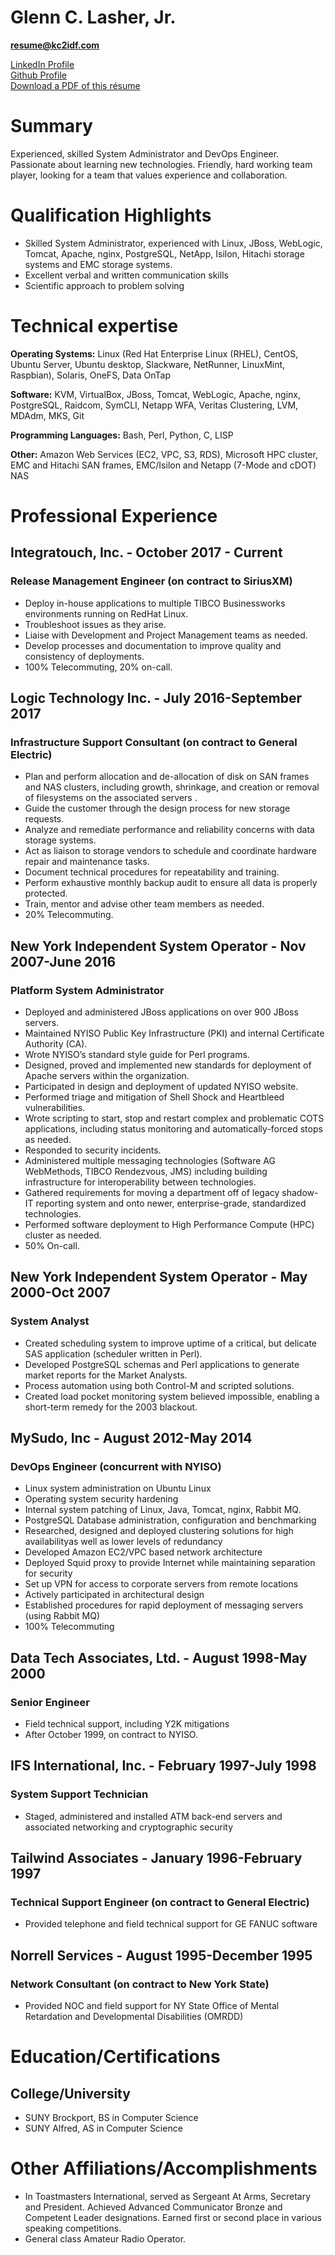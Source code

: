 # Glenn C. Lasher, Jr.

**resume@kc2idf.com**  

[LinkedIn Profile](https://www.linkedin.com/in/glennlasher)  
[Github Profile](https://github.com/GlennLasher)  
[Download a PDF of this r&eacute;sume](resume.pdf)

# Summary

Experienced, skilled System Administrator and DevOps Engineer.  Passionate about learning new technologies. Friendly, hard working team player, looking for a team that values experience and collaboration.

# Qualification Highlights

 * Skilled System Administrator, experienced with Linux, JBoss, WebLogic, Tomcat, Apache, nginx, PostgreSQL, NetApp, Isilon, Hitachi storage systems and EMC storage systems. 
 * Excellent verbal and written communication skills 
 * Scientific approach to problem solving

# Technical expertise

**Operating Systems:** Linux (Red Hat Enterprise Linux (RHEL), CentOS, Ubuntu Server, Ubuntu desktop, Slackware, NetRunner, LinuxMint, Raspbian), Solaris, OneFS, Data OnTap

**Software:** KVM, VirtualBox, JBoss, Tomcat, WebLogic, Apache, nginx, PostgreSQL, Raidcom, SymCLI, Netapp WFA, Veritas Clustering, LVM, MDAdm, MKS, Git

**Programming Languages:** Bash, Perl, Python, C, LISP

**Other:**  Amazon Web Services (EC2, VPC, S3, RDS), Microsoft HPC cluster, EMC and Hitachi SAN frames, EMC/Isilon and Netapp (7-Mode and cDOT) NAS

# Professional Experience

## Integratouch, Inc. - October 2017 - Current
### Release Management Engineer (on contract to SiriusXM)

 * Deploy in-house applications to multiple TIBCO Businessworks environments running on RedHat Linux.
 * Troubleshoot issues as they arise.
 * Liaise with Development and Project Management teams as needed.
 * Develop processes and documentation to improve quality and consistency of deployments.
 * 100% Telecommuting, 20% on-call.
 
## Logic Technology Inc. - July 2016-September 2017
### Infrastructure Support Consultant (on contract to General Electric)

 * Plan and perform allocation and de-allocation of disk on SAN frames and NAS clusters, including growth, shrinkage, and creation or removal of filesystems on the associated servers .
 * Guide the customer through the design process for new storage requests.
 * Analyze and remediate performance and reliability concerns with data storage systems.
 * Act as liaison to storage vendors to schedule and coordinate hardware repair and maintenance tasks.
 * Document technical procedures for repeatability and training.
 * Perform exhaustive monthly backup audit to ensure all data is properly protected.
 * Train, mentor and advise other team members as needed.
 * 20% Telecommuting.

## New York Independent System Operator - Nov 2007-June 2016
### Platform System Administrator

 * Deployed and administered JBoss applications on over 900 JBoss servers.
 * Maintained NYISO Public Key Infrastructure (PKI) and internal Certificate Authority (CA).
 * Wrote NYISO’s standard style guide for Perl programs.
 * Designed, proved and implemented new standards for deployment of Apache servers within the organization.
 * Participated in design and deployment of updated NYISO website.
 * Performed triage and mitigation of Shell Shock and Heartbleed vulnerabilities.
 * Wrote scripting to start, stop and restart complex and problematic COTS applications, including status monitoring and automatically-forced stops as needed.
 * Responded to security incidents.
 * Administered multiple messaging technologies (Software AG WebMethods, TIBCO Rendezvous, JMS) including building infrastructure for interoperability between technologies.
 * Gathered requirements for moving a department off of legacy shadow-IT reporting system and onto newer, enterprise-grade, standardized technologies.
 * Performed software deployment to High Performance Compute (HPC) cluster as needed.
 * 50% On-call.
 
## New York Independent System Operator - May 2000-Oct 2007
### System Analyst

 * Created scheduling system to improve uptime of a critical, but delicate SAS application (scheduler written in Perl).
 * Developed PostgreSQL schemas and Perl applications to generate market reports for the Market Analysts.
 * Process automation using both Control-M and scripted solutions.
 * Created load pocket monitoring system believed impossible, enabling a short-term remedy for the 2003 blackout.

## MySudo, Inc - August 2012-May 2014
### DevOps Engineer (concurrent with NYISO)

 * Linux system administration on Ubuntu Linux
 * Operating system security hardening
 * Internal system patching of Linux, Java, Tomcat, nginx, Rabbit MQ.
 * PostgreSQL Database administration, configuration and benchmarking
 * Researched, designed and deployed clustering solutions for high availabilityas well as lower levels of redundancy
 * Developed Amazon EC2/VPC based network architecture
 * Deployed Squid proxy to provide Internet while maintaining separation for security
 * Set up VPN for access to corporate servers from remote locations
 * Actively participated in architectural design
 * Established procedures for rapid deployment of messaging servers (using Rabbit MQ)
 * 100% Telecommuting

## Data Tech Associates, Ltd. - August 1998-May 2000
### Senior Engineer

 * Field technical support, including Y2K mitigations
 * After October 1999, on contract to NYISO.

## IFS International, Inc. - February 1997-July 1998
### System Support Technician

 * Staged, administered and installed ATM back-end servers and associated networking and cryptographic security
 
## Tailwind Associates - January 1996-February 1997
### Technical Support Engineer (on contract to General Electric)

 * Provided telephone and field technical support for GE FANUC software

## Norrell Services - August 1995-December 1995
### Network Consultant (on contract to New York State)

 * Provided NOC and field support for NY State Office of Mental Retardation and Developmental Disabilities (OMRDD)

# Education/Certifications
## College/University
 * SUNY Brockport, BS in Computer Science
 * SUNY Alfred, AS in Computer Science

# Other Affiliations/Accomplishments

 * In Toastmasters International, served as Sergeant At Arms, Secretary and President.  Achieved Advanced Communicator Bronze and Competent Leader designations.  Earned first or second place in various speaking competitions.
 * General class Amateur Radio Operator.
